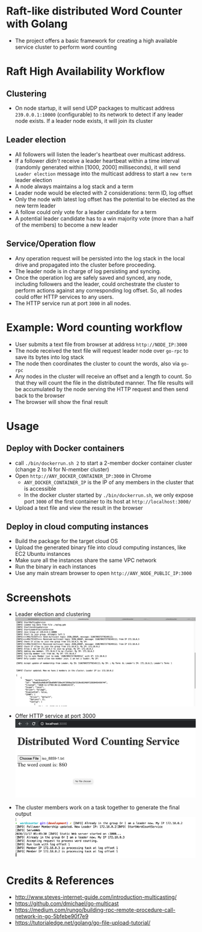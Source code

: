 # Raft-like distributed Word Counter with Golang

- The project offers a basic framework for creating a high available service cluster to perform word counting

# Raft High Availability Workflow

## Clustering

- On node startup, it will send UDP packages to multicast address `239.0.0.1:10000` (configurable) to its network to detect if any leader node exists. If a leader node exists, it will join its cluster

## Leader election

- All followers will listen the leader's heartbeat over multicast address.
- If a follower _didn't_ receive a leader heartbeat within a time interval (randomly generated within [1000, 2000] milliseconds), it will send `Leader election` message into the multicast address to start a `new term` leader election
- A node always maintains a log stack and a term
- Leader node would be elected with 2 considerations: term ID, log offset
- Only the node with latest log offset has the potential to be elected as the new term leader
- A follow could only vote for a leader candidate for a term
- A potential leader candidate has to a win majority vote (more than a half of the members) to become a new leader

## Service/Operation flow

- Any operation request will be persisted into the log stack in the local drive and propagated into the cluster before proceeding.
- The leader node is in charge of log persisting and syncing.
- Once the operation log are safely saved and synced, any node, including followers and the leader, could orchestrate the cluster to perform actions against any corresponding log offset. So, all nodes could offer HTTP services to any users.
- The HTTP service run at port `3000` in all nodes.

# Example: Word counting workflow

- User submits a text file from browser at address `http://NODE_IP:3000`
- The node received the text file will request leader node over `go-rpc` to save its bytes into log stack
- The node then coordinates the cluster to count the words, also via `go-rpc`
- Any nodes in the cluster will receive an offset and a length to count. So that they will count the file in the distributed manner. The file results will be accumulated by the node serving the HTTP request and then send back to the browser
- The browser will show the final result

# Usage

## Deploy with Docker containers

- call `./bin/dockerrun.sh 2` to start a 2-member docker container cluster (change 2 to N for N-member cluster)
- Open `http://ANY_DOCKER_CONTAINER_IP:3000` in Chrome
  - `ANY_DOCKER_CONTAINER_IP` is the IP of any members in the cluster that is accessible
  - In the docker cluster started by `./bin/dockerrun.sh`, we only expose port `3000` of the first container to its host at `http://localhost:3000/`
- Upload a text file and view the result in the browser

## Deploy in cloud computing instances

- Build the package for the target cloud OS
- Upload the generated binary file into cloud computing instances, like EC2 Ubuntu instances
- Make sure all the instances share the same VPC network
- Run the binary in each instances
- Use any main stream browser to open `http://ANY_NODE_PUBLIC_IP:3000`

# Screenshots

- Leader election and clustering
  ![](doc/images/2020-11-16-21-51-08.png)

- Offer HTTP service at port 3000
  ![](doc/images/2020-11-16-21-52-45.png)

- The cluster members work on a task together to generate the final output
  ![](doc/images/2020-11-16-21-53-32.png)

# Credits & References

- http://www.steves-internet-guide.com/introduction-multicasting/
- https://github.com/dmichael/go-multicast
- https://medium.com/rungo/building-rpc-remote-procedure-call-network-in-go-5bfebe90f7e9
- https://tutorialedge.net/golang/go-file-upload-tutorial/
